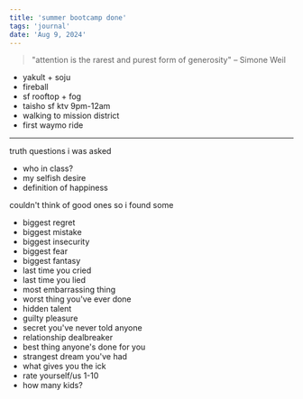 ```yaml
---
title: 'summer bootcamp done'
tags: 'journal'
date: 'Aug 9, 2024'
---
```


> "attention is the rarest and purest form of generosity" – Simone Weil

- yakult + soju
- fireball
- sf rooftop + fog
- taisho sf ktv 9pm-12am
- walking to mission district
- first waymo ride

---

truth questions i was asked

- who in class?
- my selfish desire
- definition of happiness

couldn't think of good ones so i found some

- biggest regret
- biggest mistake
- biggest insecurity
- biggest fear
- biggest fantasy
- last time you cried
- last time you lied
- most embarrassing thing
- worst thing you've ever done
- hidden talent
- guilty pleasure
- secret you've never told anyone
- relationship dealbreaker
- best thing anyone's done for you
- strangest dream you've had
- what gives you the ick
- rate yourself/us 1-10
- how many kids?
